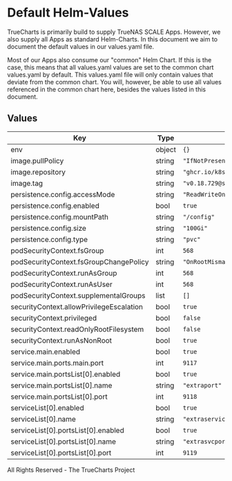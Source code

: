 # Default Helm-Values

TrueCharts is primarily build to supply TrueNAS SCALE Apps.
However, we also supply all Apps as standard Helm-Charts. In this document we aim to document the default values in our values.yaml file.

Most of our Apps also consume our "common" Helm Chart.
If this is the case, this means that all values.yaml values are set to the common chart values.yaml by default. This values.yaml file will only contain values that deviate from the common chart.
You will, however, be able to use all values referenced in the common chart here, besides the values listed in this document.

## Values

| Key | Type | Default | Description |
|-----|------|---------|-------------|
| env | object | `{}` |  |
| image.pullPolicy | string | `"IfNotPresent"` |  |
| image.repository | string | `"ghcr.io/k8s-at-home/jackett"` |  |
| image.tag | string | `"v0.18.729@sha256:7b814d426af9f3329edeb17cedab01217f7eee638f12e32f91c56d27aba48b6c"` |  |
| persistence.config.accessMode | string | `"ReadWriteOnce"` |  |
| persistence.config.enabled | bool | `true` |  |
| persistence.config.mountPath | string | `"/config"` |  |
| persistence.config.size | string | `"100Gi"` |  |
| persistence.config.type | string | `"pvc"` |  |
| podSecurityContext.fsGroup | int | `568` |  |
| podSecurityContext.fsGroupChangePolicy | string | `"OnRootMismatch"` |  |
| podSecurityContext.runAsGroup | int | `568` |  |
| podSecurityContext.runAsUser | int | `568` |  |
| podSecurityContext.supplementalGroups | list | `[]` |  |
| securityContext.allowPrivilegeEscalation | bool | `true` |  |
| securityContext.privileged | bool | `false` |  |
| securityContext.readOnlyRootFilesystem | bool | `false` |  |
| securityContext.runAsNonRoot | bool | `true` |  |
| service.main.enabled | bool | `true` |  |
| service.main.ports.main.port | int | `9117` |  |
| service.main.portsList[0].enabled | bool | `true` |  |
| service.main.portsList[0].name | string | `"extraport"` |  |
| service.main.portsList[0].port | int | `9118` |  |
| serviceList[0].enabled | bool | `true` |  |
| serviceList[0].name | string | `"extraservice"` |  |
| serviceList[0].portsList[0].enabled | bool | `true` |  |
| serviceList[0].portsList[0].name | string | `"extrasvcport"` |  |
| serviceList[0].portsList[0].port | int | `9119` |  |

All Rights Reserved - The TrueCharts Project
